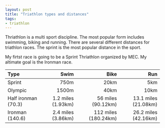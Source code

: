 ```yaml
---
layout: post
title: "Triathlon types and distances"
tags:
- triathlon
---
```


Thriathlon is a multi sport discipline. The most popular form includes swimming, biking and running. 
There are several different distances for triathlon races. The sprint is the most popular distance in the sport.

My firtst race is going to be a Sprint Thriathlon organized by MEC. My altimate goal is the Ironman race.


| Type                | Swim          | Bike  | Run   |
| :--------- |------------:| -----:| -----:|
| Sprint              |     750m| 20km| 5km|
| Olympic             | 1500m | 40km| 10km  |
| Half ironman (70.3) | 1.2 miles (1.93km) |56 miles (90.12km)    | 13.1 miles (21.08km) |
| Ironman (140.6)     | 2.4 miles (3.86km) | 112 miles (180.24km) | 26.2 miles (42.16km) |

